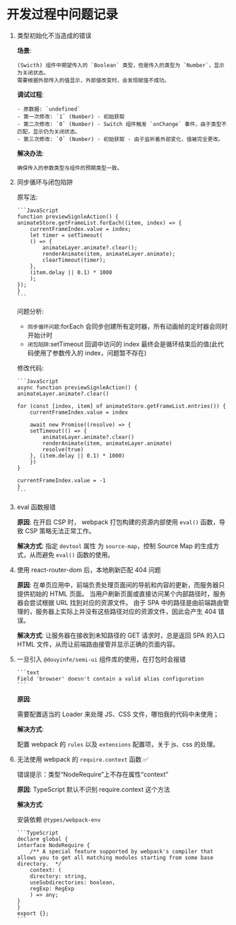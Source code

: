 # 开发过程中问题记录

1.  类型初始化不当造成的错误

    **场景**:

        (Swicth) 组件中期望传入的 `Boolean` 类型，但是传入的类型为 `Number`，显示为关闭状态。
        需要根据外部传入的值显示，外部值改变时，会发现赋值不成功。

    **调试过程**:

        - 原数据: `undefined`
        - 第一次修改: `1` (Number) - 初始获取
        - 第二次修改: `0` (Number) - Switch 组件触发 `onChange` 事件，由于类型不匹配，显示仍为关闭状态。
        - 第三次修改: `0` (Number) - 初始获取 - 由于监听着外部变化，值被完全更改。

    **解决办法**:

        确保传入的参数类型与组件的预期类型一致。

2.  同步循环与闭包陷阱

    原写法:

        ```JavaScript
        function previewSignleAction() {
        animateStore.getFrameList.forEach((item, index) => {
            currentFrameIndex.value = index;
            let timer = setTimeout(
            () => {
                animateLayer.animate?.clear();
                renderAnimate(item, animateLayer.animate);
                clearTimeout(timer);
            },
            (item.delay || 0.1) * 1000
            );
        });
        }
        ```

    问题分析:

    - `同步循环问题`:forEach 会同步创建所有定时器，所有动画帧的定时器会同时开始计时
    - `闭包陷阱`:setTimeout 回调中访问的 index 最终会是循环结束后的值(此代码使用了参数传入的 index，问题暂不存在)

    修改代码:

        ```JavaScript
        async function previewSignleAction() {
        animateLayer.animate?.clear()

        for (const [index, item] of animateStore.getFrameList.entries()) {
            currentFrameIndex.value = index

            await new Promise((resolve) => {
            setTimeout(() => {
                animateLayer.animate?.clear()
                renderAnimate(item, animateLayer.animate)
                resolve(true)
            }, (item.delay || 0.1) * 1000)
            })
        }

        currentFrameIndex.value = -1
        }
        ```

3.  eval 函数报错

    **原因**:
    在开启 CSP 时， webpack 打包构建的资源内部使用 `eval()` 函数，导致 CSP 策略无法正常工作。

    **解决方式**:
    指定 `devtool` 属性 为 `source-map`，控制 Source Map 的生成方式，从而避免 `eval()` 函数的使用。

4.  使用 react-router-dom 后，本地刷新匹配 404 问题

    **原因**:
    在单页应用中，前端负责处理页面间的导航和内容的更新，而服务器只提供初始的 HTML 页面。
    当用户刷新页面或直接访问某个内部路径时，服务器会尝试根据 URL 找到对应的资源文件。
    由于 SPA 中的路径是由前端路由管理的，服务器上实际上并没有这些路径对应的资源文件，因此会产生 404 错误。

    **解决方式**:
    让服务器在接收到未知路径的 GET 请求时，总是返回 SPA 的入口 HTML 文件，从而让前端路由接管并显示正确的页面内容。

5.  一旦引入 `@douyinfe/semi-ui` 组件库的使用，在打包时会报错

        ```text
        Field 'browser' doesn't contain a valid alias configuration
        ```

    **原因**:

    需要配置适当的 Loader 来处理 JS、CSS 文件，哪怕我的代码中未使用；

    **解决方式**:

    配置 webpack 的 `rules` 以及 `extensions` 配置项，关于 js、css 的处理。

6.  无法使用 webpack 的 `require.context` 函数 ✅

    错误提示：类型“NodeRequire”上不存在属性“context”

    **原因**:
    TypeScript 默认不识别 require.context 这个方法

    **解决方式**:

    安装依赖 `@types/webpack-env`

        ```TypeScript
        declare global {
        interface NodeRequire {
            /** A special feature supported by webpack's compiler that allows you to get all matching modules starting from some base directory.  */
            context: (
            directory: string,
            useSubdirectories: boolean,
            regExp: RegExp
            ) => any;
        }
        }
        export {};
        ```
